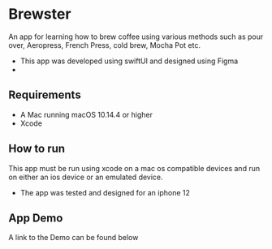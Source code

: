 # Brewster

An app for learning how to brew coffee using various methods such as pour over, Aeropress, French Press, cold brew, Mocha Pot etc.
- This app was developed using swiftUI and designed using Figma
- 

## Requirements
- A Mac running macOS 10.14.4 or higher
- Xcode

## How to run
This app must be run using xcode on a mac os compatible devices and run on either an ios device or an emulated device.
- The app was tested and designed for an iphone 12

## App Demo
A link to the Demo can be found below

